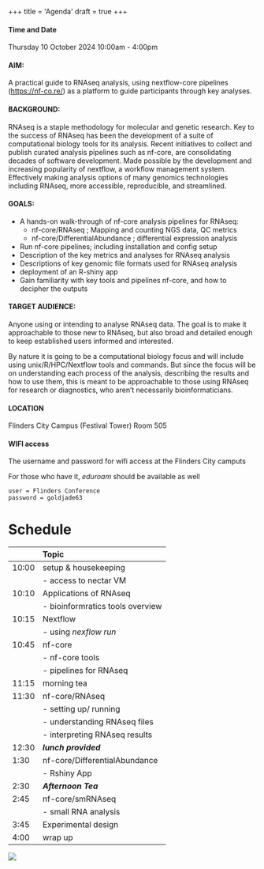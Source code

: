 +++
title = 'Agenda'
draft = true
+++

#### Time and Date
Thursday 10 October 2024
10:00am - 4:00pm

#### AIM: 
A practical guide to RNAseq analysis, using nextflow-core pipelines (https://nf-co.re/) as a platform to guide participants through key analyses.

#### BACKGROUND: 
RNAseq is a staple methodology for molecular and genetic research. Key to the success of RNAseq has been the development of a suite of computational biology tools for its analysis. Recent initiatives to collect and publish curated analysis pipelines such as nf-core, are consolidating decades of software development. Made possible by the development and increasing popularity of nextflow, a workflow management system. Effectively making analysis options of many genomics technologies including RNAseq, more accessible, reproducible, and streamlined. 

#### GOALS:
- A hands-on walk-through of nf-core analysis pipelines for RNAseq: 
	- nf-core/RNAseq ; Mapping and counting NGS data, QC metrics
	- nf-core/DifferentialAbundance ;  differential expression analysis
- Run nf-core pipelines; including installation and config setup 
- Description of the key metrics and analyses for RNAseq analysis
- Descriptions of key genomic file formats used for RNAseq analysis
- deployment of an R-shiny app
- Gain familiarity with key tools and pipelines nf-core, and how to decipher the outputs

#### TARGET AUDIENCE:
Anyone using or intending to analyse RNAseq data. The goal is to make it approachable to those new to RNAseq, but also broad and detailed enough to keep established users informed and interested.

By nature it is going to be a computational biology focus and will include using unix/R/HPC/Nextflow tools and commands. But since the focus will be on understanding each process of the analysis, describing the results and how to use them, this is meant to be approachable to those using RNAseq for research or diagnostics, who aren’t necessarily bioinformaticians.

#### LOCATION
Flinders City Campus (Festival Tower) Room 505

#### WIFI access
The username and password for wifi access at the Flinders City camputs

For those who have it, *eduroam* should be available as well

```
user = Flinders Conference
password = goldjade63
```

# Schedule

|       | Topic                                |  
|:------|:-------------------------------------|
| 10:00 | setup & housekeeping                 |
|       | - access to nectar VM                |  
| 10:10 | Applications of RNAseq               |
|       | - bioinformratics tools overview      | 
| 10:15 | Nextflow                             |
|       | - using *nexflow run*                |
| 10:45 | nf-core                              |
|       | - nf-core tools                      |
|       | - pipelines for RNAseq               |
| 11:15 |        morning tea                   |
| 11:30 | nf-core/RNAseq                       |
|       | - setting up/ running                |
|       | - understanding RNAseq files         |
|       | - interpreting RNAseq results        |
| 12:30 |      ***lunch provided***            |
| 1:30  | nf-core/DifferentialAbundance        |
|       | - Rshiny App                         |
| 2:30  |      ***Afternoon Tea***             |
| 2:45  | nf-core/smRNAseq                     |
|       | - small RNA analysis                 |
| 3:45  | Experimental design                  |
| 4:00  | wrap up                              |


![](/SAGClogo.png)
